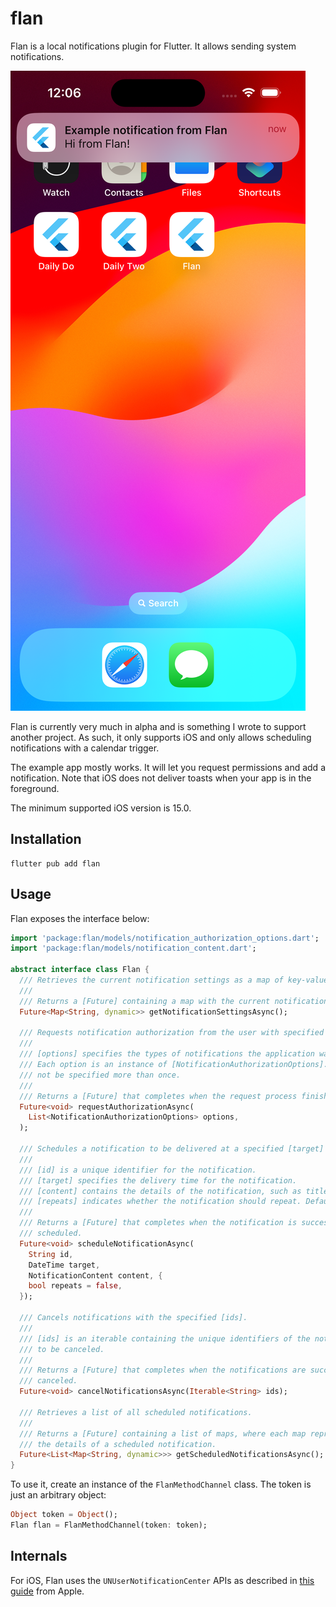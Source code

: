# flan

Flan is a local notifications plugin for Flutter. It allows sending system
notifications.

![A sample toast from Flan](https://github.com/arnath/flan/blob/main/sample_toast.png)

Flan is currently very much in alpha and is something I wrote to support another
project. As such, it only supports iOS and only allows scheduling notifications
with a calendar trigger.

The example app mostly works. It will let you request permissions and add a
notification. Note that iOS does not deliver toasts when your app is in the
foreground.

The minimum supported iOS version is 15.0.

## Installation

```shell
flutter pub add flan
```

## Usage

Flan exposes the interface below:

```dart
import 'package:flan/models/notification_authorization_options.dart';
import 'package:flan/models/notification_content.dart';

abstract interface class Flan {
  /// Retrieves the current notification settings as a map of key-value pairs.
  ///
  /// Returns a [Future] containing a map with the current notification settings.
  Future<Map<String, dynamic>> getNotificationSettingsAsync();

  /// Requests notification authorization from the user with specified options.
  ///
  /// [options] specifies the types of notifications the application wants to send.
  /// Each option is an instance of [NotificationAuthorizationOptions]. Options must
  /// not be specified more than once.
  ///
  /// Returns a [Future] that completes when the request process finishes.
  Future<void> requestAuthorizationAsync(
    List<NotificationAuthorizationOptions> options,
  );

  /// Schedules a notification to be delivered at a specified [target] time.
  ///
  /// [id] is a unique identifier for the notification.
  /// [target] specifies the delivery time for the notification.
  /// [content] contains the details of the notification, such as title and body.
  /// [repeats] indicates whether the notification should repeat. Defaults to `false`.
  ///
  /// Returns a [Future] that completes when the notification is successfully
  /// scheduled.
  Future<void> scheduleNotificationAsync(
    String id,
    DateTime target,
    NotificationContent content, {
    bool repeats = false,
  });

  /// Cancels notifications with the specified [ids].
  ///
  /// [ids] is an iterable containing the unique identifiers of the notifications
  /// to be canceled.
  ///
  /// Returns a [Future] that completes when the notifications are successfully
  /// canceled.
  Future<void> cancelNotificationsAsync(Iterable<String> ids);

  /// Retrieves a list of all scheduled notifications.
  ///
  /// Returns a [Future] containing a list of maps, where each map represents
  /// the details of a scheduled notification.
  Future<List<Map<String, dynamic>>> getScheduledNotificationsAsync();
}
```

To use it, create an instance of the `FlanMethodChannel` class. The token is
just an arbitrary object:

```dart
Object token = Object();
Flan flan = FlanMethodChannel(token: token);
```

## Internals

For iOS, Flan uses the `UNUserNotificationCenter` APIs as described in [this
guide][apn] from Apple.

[apn]:
  https://developer.apple.com/documentation/usernotifications/scheduling-a-notification-locally-from-your-app
